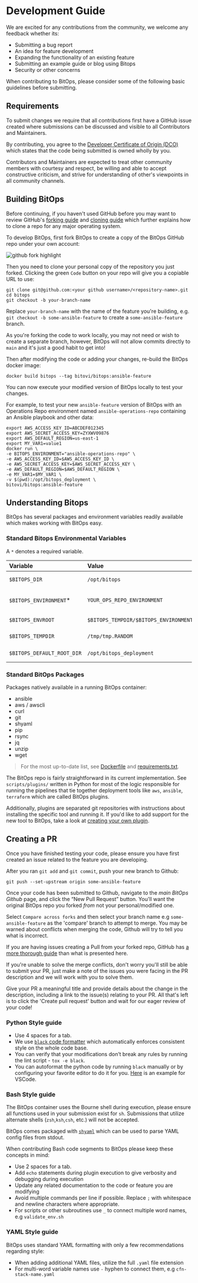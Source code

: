 # Development Guide

We are excited for any contributions from the community, we welcome any feedback whether its:

* Submitting a bug report
* An idea for feature development
* Expanding the functionality of an existing feature
* Submitting an example guide or blog using Bitops
* Security or other concerns

When contributing to BitOps, please consider some of the following basic guidelines before submitting.

## Requirements

To submit changes we require that all contributions first have a GitHub issue created where submissions can be discussed and visible to all Contributors and Maintainers.

By contributing, you agree to the [Developer Certificate of Origin (DCO)](DCO.md) which states that the code being submitted is owned wholly by you.

Contributors and Maintainers are expected to treat other community members with courtesy and respect, be willing and able to accept constructive criticism, and strive for understanding of other's viewpoints in all community channels.

## Building BitOps

Before continuing, if you haven't used GitHub before you may want to review GitHub's [forking guide](https://help.github.com/articles/fork-a-repo/) and [cloning guide](https://help.github.com/articles/cloning-a-repository/) which further explains how to clone a repo for any major operating system.

To develop BitOps, first fork BitOps to create a copy of the BitOps GitHub repo under your own account:

![github fork highlight](../assets/images/fork-highlight.png)

Then you need to clone your personal copy of the repository you just forked. Clicking the green `Code` button on your repo will give you a copiable URL to use:

```
git clone git@github.com:<your github username>/<repository-name>.git
cd bitops
git checkout -b your-branch-name
```

Replace `your-branch-name` with the name of the feature you're building, e.g. `git checkout -b some-ansible-feature` to create a `some-ansible-feature` branch.

As you're forking the code to work locally, you may not need or wish to create a separate branch, however, BitOps will not allow commits directly to `main` and it's just a good habit to get into!

Then after modifying the code or adding your changes, re-build the BitOps docker image:

```
docker build bitops --tag bitovi/bitops:ansible-feature
```

You can now execute your modified version of BitOps locally to test your changes.

For example, to test your new `ansible-feature` version of BitOps with an Operations Repo environment named `ansible-operations-repo` containing an Ansible playbook and other data:

```
export AWS_ACCESS_KEY_ID=ABCDEF012345
export AWS_SECRET_ACCESS_KEY=ZYXWV09876
export AWS_DEFAULT_REGION=us-east-1
export MY_VAR1=value1
docker run \
-e BITOPS_ENVIRONMENT="ansible-operations-repo" \
-e AWS_ACCESS_KEY_ID=$AWS_ACCESS_KEY_ID \
-e AWS_SECRET_ACCESS_KEY=$AWS_SECRET_ACCESS_KEY \
-e AWS_DEFAULT_REGION=$AWS_DEFAULT_REGION \
-e MY_VAR1=$MY_VAR1 \
-v $(pwd):/opt/bitops_deployment \
bitovi/bitops:ansible-feature
```


## Understanding Bitops

BitOps has several packages and environment variables readily available which makes working with BitOps easy.

### Standard Bitops Environmental Variables

A `*` denotes a required variable.

| Variable          | Value                             |  Notes     |
|   :---            |   :---                            |    :---    |
| `$BITOPS_DIR`     | `/opt/bitops`                     |   Within the container the default working directory for BitOps        |
| `$BITOPS_ENVIRONMENT`*   | `YOUR_OPS_REPO_ENVIRONMENT`                   |   BitOps requires at least one environment folder to be specified at container execution.   |
| `$BITOPS_ENVROOT`        | `$BITOPS_TEMPDIR/$BITOPS_ENVIRONMENT`           |   e.g `/tmp/tmp.RANDOM/YOUR_OPS_REPO_ENVIRONMENT`  |
| `$BITOPS_TEMPDIR`        | `/tmp/tmp.RANDOM`                  |   This is the randomly generated working dir for BitOps.  |
| `$BITOPS_DEFAULT_ROOT_DIR`        | `/opt/bitops_deployment`                  |   This working dir for BitOps (moved to `$BITOPS_TEMPDIR` during execution)  |

### Standard BitOps Packages

Packages natively available in a running BitOps container:

* ansible
* aws / awscli
* curl
* git
* shyaml
* pip
* rsync
* jq
* unzip
* wget

> For the most up-to-date list, see
> [Dockerfile](https://github.com/bitovi/bitops/blob/main/Dockerfile)
> and [requirements.txt](https://github.com/bitovi/bitops/blob/main/requirements.txt).

The BitOps repo is fairly straightforward in its current implementation.
See `scripts/plugins/` written in Python for most of the logic responsible for running the pipelines that tie together deployment tools like `aws`, `ansible`, `terraform` which are called BitOps plugins.

Additionally, plugins are separated git repositories with instructions about installing the specific tool and running it.
If you'd like to add support for the new tool to BitOps, take a look at [creating your own plugin](/plugins/#creating-your-own-plugin).

## Creating a PR

Once you have finished testing your code, please ensure you have first created an issue related to the feature you are developing.

After you ran `git add` and `git commit`, push your new branch to Github:

```
git push --set-upstream origin some-ansible-feature
```

Once your code has been submitted to Github, navigate to the _main BitOps Github_ page, and click the “New Pull Request” button. You'll want the original BitOps repo you forked _from_ not your personal/modified one.

Select `Compare across forks` and then select your branch name e.g `some-ansible-feature` as the 'compare' branch to attempt to merge. You may be warned about conflicts when merging the code, Github will try to tell you what is incorrect.

If you are having issues creating a Pull from your forked repo, GitHub has [a more thorough guide](https://docs.github.com/en/github/collaborating-with-issues-and-pull-requests/creating-a-pull-request-from-a-fork) than what is presented here.

If you're unable to solve the merge conflicts, don't worry you'll still be able to submit your PR, just make a note of the issues you were facing in the PR description and we will work with you to solve them.

Give your PR a meaningful title and provide details about the change in the description, including a link to the issue(s) relating to your PR. All that's left is to click the 'Create pull request' button and wait for our eager review of your code!

### Python Style guide

* Use 4 spaces for a tab.
* We use [`black` code formatter](https://github.com/psf/black) which automatically enforces consistent style on the whole code base.
* You can verify that your modifications don’t break any rules by running the lint script - `tox -e black`.
* You can autoformat the python code by running `black` manually or by configuring your favorite editor to do it for you. [Here](https://dev.to/adamlombard/how-to-use-the-black-python-code-formatter-in-vscode-3lo0) is an example for VSCode.

### Bash Style guide

The BitOps container uses the Bourne shell during execution, please ensure all functions used in your submission exist for `sh`. Submissions that utilize alternate shells (`zsh`,`ksh`,`csh`, etc.) will not be accepted.

BitOps comes packaged with [`shyaml`](https://pypi.org/project/shyaml/) which can be used to parse YAML config files from stdout.

When contributing Bash code segments to BitOps please keep these concepts in mind:

* Use 2 spaces for a tab.
* Add `echo` statements during plugin execution to give verbosity and debugging during execution
* Update any related documentation to the code or feature you are modifying
* Avoid multiple commands per line if possible. Replace `;` with whitespace and newline characters where appropriate.
* For scripts or other subroutines use `_` to connect multiple word names, e.g `validate_env.sh`

### YAML Style guide

BitOps uses standard YAML formatting with only a few recommendations regarding style:

* When adding additional YAML files, utilize the full `.yaml` file extension
* For multi-word variable names use `-` hyphen to connect them, e.g `cfn-stack-name.yaml`
